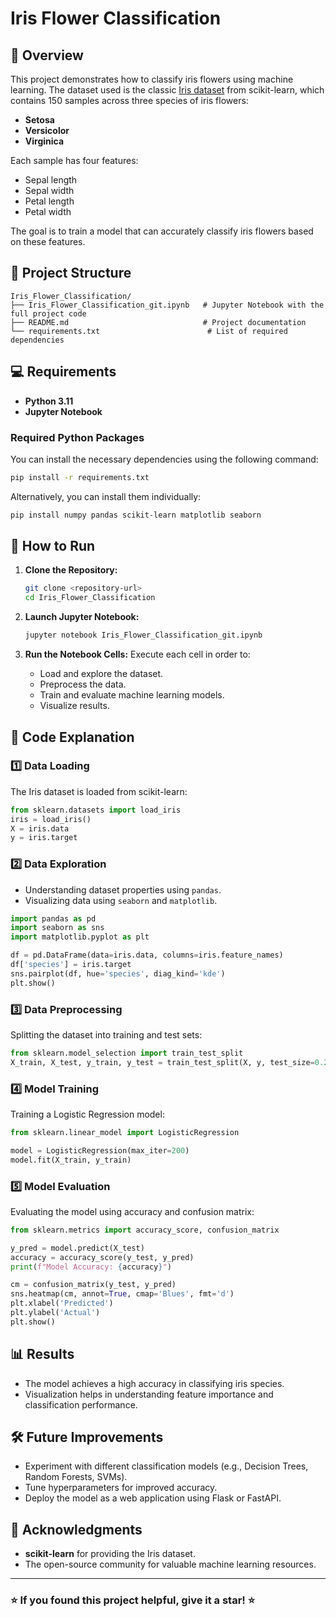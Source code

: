 # Iris Flower Classification

## 📌 Overview
This project demonstrates how to classify iris flowers using machine learning. The dataset used is the classic [Iris dataset](https://archive.ics.uci.edu/ml/datasets/iris) from scikit-learn, which contains 150 samples across three species of iris flowers:
- **Setosa**
- **Versicolor**
- **Virginica**

Each sample has four features:
- Sepal length
- Sepal width
- Petal length
- Petal width

The goal is to train a model that can accurately classify iris flowers based on these features.

## 📂 Project Structure
```
Iris_Flower_Classification/
├── Iris_Flower_Classification_git.ipynb   # Jupyter Notebook with the full project code
├── README.md                              # Project documentation
└── requirements.txt                        # List of required dependencies
```

## 💻 Requirements
- **Python 3.11**
- **Jupyter Notebook**

### Required Python Packages
You can install the necessary dependencies using the following command:

```bash
pip install -r requirements.txt
```

Alternatively, you can install them individually:
```bash
pip install numpy pandas scikit-learn matplotlib seaborn
```

## 🚀 How to Run

1. **Clone the Repository:**
   ```bash
   git clone <repository-url>
   cd Iris_Flower_Classification
   ```

2. **Launch Jupyter Notebook:**
   ```bash
   jupyter notebook Iris_Flower_Classification_git.ipynb
   ```

3. **Run the Notebook Cells:**
   Execute each cell in order to:
   - Load and explore the dataset.
   - Preprocess the data.
   - Train and evaluate machine learning models.
   - Visualize results.

## 📜 Code Explanation

### 1️⃣ Data Loading
The Iris dataset is loaded from scikit-learn:
```python
from sklearn.datasets import load_iris
iris = load_iris()
X = iris.data
y = iris.target
```

### 2️⃣ Data Exploration
- Understanding dataset properties using `pandas`.
- Visualizing data using `seaborn` and `matplotlib`.

```python
import pandas as pd
import seaborn as sns
import matplotlib.pyplot as plt

df = pd.DataFrame(data=iris.data, columns=iris.feature_names)
df['species'] = iris.target
sns.pairplot(df, hue='species', diag_kind='kde')
plt.show()
```

### 3️⃣ Data Preprocessing
Splitting the dataset into training and test sets:
```python
from sklearn.model_selection import train_test_split
X_train, X_test, y_train, y_test = train_test_split(X, y, test_size=0.2, random_state=42)
```

### 4️⃣ Model Training
Training a Logistic Regression model:
```python
from sklearn.linear_model import LogisticRegression

model = LogisticRegression(max_iter=200)
model.fit(X_train, y_train)
```

### 5️⃣ Model Evaluation
Evaluating the model using accuracy and confusion matrix:
```python
from sklearn.metrics import accuracy_score, confusion_matrix

y_pred = model.predict(X_test)
accuracy = accuracy_score(y_test, y_pred)
print(f"Model Accuracy: {accuracy}")

cm = confusion_matrix(y_test, y_pred)
sns.heatmap(cm, annot=True, cmap='Blues', fmt='d')
plt.xlabel('Predicted')
plt.ylabel('Actual')
plt.show()
```

## 📊 Results
- The model achieves a high accuracy in classifying iris species.
- Visualization helps in understanding feature importance and classification performance.

## 🛠 Future Improvements
- Experiment with different classification models (e.g., Decision Trees, Random Forests, SVMs).
- Tune hyperparameters for improved accuracy.
- Deploy the model as a web application using Flask or FastAPI.

## 🤝 Acknowledgments
- **scikit-learn** for providing the Iris dataset.
- The open-source community for valuable machine learning resources.

---
### ⭐ If you found this project helpful, give it a star! ⭐